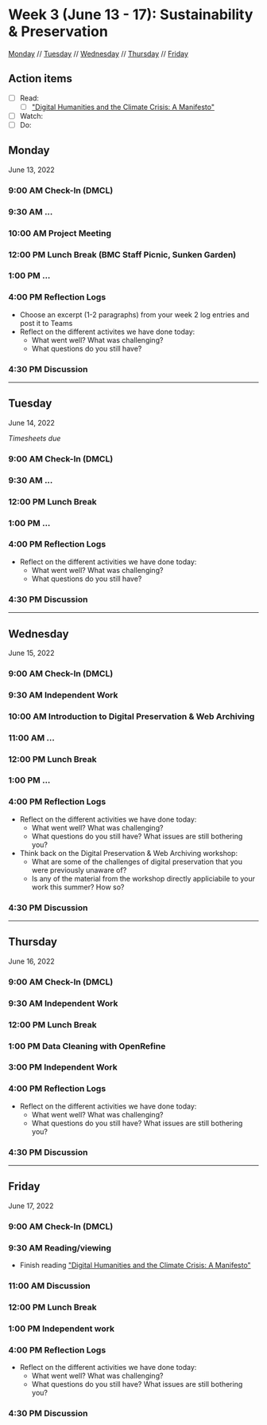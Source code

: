 # Week 3 (June 13 - 17): Sustainability & Preservation

[Monday](#monday) // [Tuesday](#tuesday) // [Wednesday](#wednesday) // [Thursday](#thursday) // [Friday](#friday)

## Action items
- [ ] Read: 
  - [ ] ["Digital Humanities and the Climate Crisis: A Manifesto"](https://dhc-barnard.github.io/dhclimate/)
- [ ] Watch:
- [ ] Do:

## Monday
June 13, 2022

### 9:00 AM Check-In (DMCL)

### 9:30 AM ...

### 10:00 AM Project Meeting

### 12:00 PM Lunch Break (BMC Staff Picnic, Sunken Garden)

### 1:00 PM ...

### 4:00 PM Reflection Logs
- Choose an excerpt (1-2 paragraphs) from your week 2 log entries and post it to Teams
- Reflect on the different activites we have done today:
  - What went well?  What was challenging?
  - What questions do you still have?

### 4:30 PM Discussion

---

## Tuesday
June 14, 2022

*Timesheets due*

### 9:00 AM Check-In (DMCL)

### 9:30 AM ...

### 12:00 PM Lunch Break

### 1:00 PM ...

### 4:00 PM Reflection Logs
- Reflect on the different activities we have done today:
  - What went well?  What was challenging?
  - What questions do you still have?

### 4:30 PM Discussion


---

## Wednesday
June 15, 2022

### 9:00 AM Check-In (DMCL)

### 9:30 AM Independent Work

### 10:00 AM Introduction to Digital Preservation & Web Archiving

### 11:00 AM ...

### 12:00 PM Lunch Break

### 1:00 PM ...

### 4:00 PM Reflection Logs
- Reflect on the different activities we have done today:
  - What went well?  What was challenging?
  - What questions do you still have?  What issues are still bothering you?
- Think back on the Digital Preservation & Web Archiving workshop:
  - What are some of the challenges of digital preservation that you were previously unaware of?
  - Is any of the material from the workshop directly appliciabile to your work this summer? How so?

### 4:30 PM Discussion

---

## Thursday
June 16, 2022

### 9:00 AM Check-In (DMCL)

### 9:30 AM Independent Work

### 12:00 PM Lunch Break

### 1:00 PM Data Cleaning with OpenRefine

### 3:00 PM Independent Work

### 4:00 PM Reflection Logs
- Reflect on the different activities we have done today:
  - What went well?  What was challenging?
  - What questions do you still have?  What issues are still bothering you?

### 4:30 PM Discussion

---

## Friday
June 17, 2022

### 9:00 AM Check-In (DMCL)

### 9:30 AM Reading/viewing
- Finish reading ["Digital Humanities and the Climate Crisis: A Manifesto"](https://dhc-barnard.github.io/dhclimate/)

### 11:00 AM Discussion

### 12:00 PM Lunch Break

### 1:00 PM Independent work

### 4:00 PM Reflection Logs
- Reflect on the different activities we have done today:
  - What went well? What was challenging?
  - What questions do you still have? What issues are still bothering you?

### 4:30 PM Discussion
